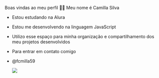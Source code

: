 Boas vindas ao meu perfil 💙💟
Meu nome é Camilla Silva

- Estou estudando na Alura
- Estou me desenvolvendo na linguagem JavaScript
- Utilizo esse espaço para minha organização e compartilhamento dos meu projetos desenvolvidos
- Para entrar em contato comigo
- @fcmilla59

  ![](https://media1.tenor.com/m/IEm8gmpWPi4AAAAC/angry-seccato.gif)
